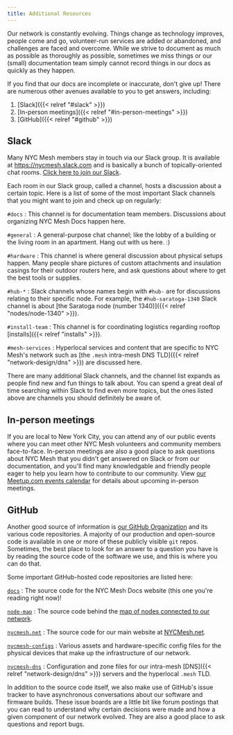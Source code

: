 ```yaml
---
title: Additional Resources
---
```


Our network is constantly evolving. Things change as technology improves, people come and go, volunteer-run services are added or abandoned, and challenges are faced and overcome. While we strive to document as much as possible as thoroughly as possible, sometimes we miss things or our (small) documentation team simply cannot record things in our docs as quickly as they happen.

If you find that our docs are incomplete or inaccurate, don't give up! There are numerous other avenues available to you to get answers, including:

1. [Slack]({{< relref "#slack" >}})
1. [In-person meetings]({{< relref "#in-person-meetings" >}})
1. [GitHub]({{< relref "#github" >}})

## Slack

Many NYC Mesh members stay in touch via our Slack group. It is available at https://nycmesh.slack.com and is basically a bunch of topically-oriented chat rooms. [Click here to join our Slack](https://nycmesh.slack.com/join/shared_invite/enQtNDk0NDA4OTAyNDY0LTU5NWMyODY5ZTYyMDY2NzgzOTJmZjFmZTg3YWRjYjE0M2EyMzlhNDE3YmIxZmZhYTZmNjIwNTVkMDIwMjI2ZDg).

Each room in our Slack group, called a channel, hosts a discussion about a certain topic. Here is a list of some of the most important Slack channels that you might want to join and check up on regularly:

`#docs`
: This channel is for documentation team members. Discussions about organizing NYC Mesh Docs happen here.

`#general`
: A general-purpose chat channel; like the lobby of a building or the living room in an apartment. Hang out with us here. :)

`#hardware`
: This channel is where general discussion about physical setups happen. Many people share pictures of custom attachments and insulation casings for their outdoor routers here, and ask questions about where to get the best tools or supplies.

`#hub-*`
: Slack channels whose names begin with `#hub-` are for discussions relating to their specific node. For example, the `#hub-saratoga-1340` Slack channel is about [the Saratoga node (number 1340)]({{< relref "nodes/node-1340" >}}).

`#install-team`
: This channel is for coordinating logistics regarding rooftop [installs]({{< relref "installs" >}}).

`#mesh-services`
: Hyperlocal services and content that are specific to NYC Mesh's network such as [the `.mesh` intra-mesh DNS TLD]({{< relref "network-design/dns" >}}) are discussed here.

There are many additional Slack channels, and the channel list expands as people find new and fun things to talk about. You can spend a great deal of time searching within Slack to find even more topics, but the ones listed above are channels you should definitely be aware of.

## In-person meetings

If you are local to New York City, you can attend any of our public events where you can meet other NYC Mesh volunteers and community members face-to-face. In-person meetings are also a good place to ask questions about NYC Mesh that you didn't get answered on Slack or from our documentation, and you'll find many knowledgable and friendly people eager to help you learn how to contribute to our community. View [our Meetup.com events calendar](https://www.meetup.com/nycmesh/events/) for details about upcoming in-person meetings.

## GitHub

Another good source of information is [our GitHub Organization](https://www.meetup.com/nycmesh/events/) and its various code repositories. A majority of our production and open-source code is available in one or more of these publicly visible `git` repos. Sometimes, the best place to look for an answer to a question you have is by reading the source code of the software we use, and this is where you can do that.

Some important GitHub-hosted code repositories are listed here:

[`docs`](https://github.com/nycmeshnet/docs)
: The source code for the NYC Mesh Docs website (this one you're reading right now)!

[`node-map`](https://github.com/nycmeshnet/node-map)
: The source code behind the [map of nodes connected to our network](https://nycmesh.net/map).

[`nycmesh.net`](https://github.com/nycmeshnet/nycmesh.net)
: The source code for our main website at [NYCMesh.net](https://nycmesh.net/).

[`nycmesh-configs`](https://github.com/nycmeshnet/nycmesh-configs)
: Various assets and hardware-specific config files for the physical devices that make up the infrastructure of our network.

[`nycmesh-dns`](https://github.com/nycmeshnet/nycmesh-dns)
: Configuration and zone files for our intra-mesh [DNS]({{< relref "network-design/dns" >}}) servers and the hyperlocal `.mesh` TLD.

In addition to the source code itself, we also make use of GitHub's issue tracker to have asynchronous conversations about our software and firmware builds. These issue boards are a little bit like forum postings that you can read to understand why certain decisions were made and how a given component of our network evolved. They are also a good place to ask questions and report bugs.
